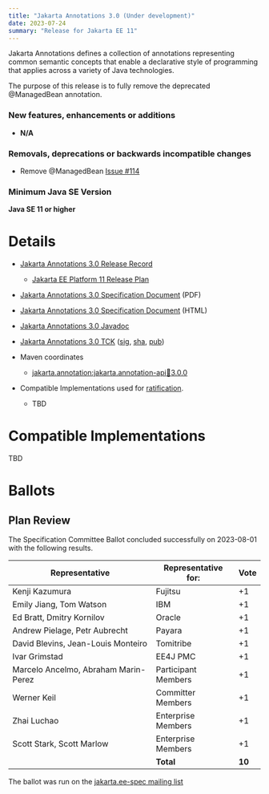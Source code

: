 ```yaml
---
title: "Jakarta Annotations 3.0 (Under development)"
date: 2023-07-24
summary: "Release for Jakarta EE 11"
---
```

Jakarta Annotations defines a collection of annotations representing common semantic concepts that enable a declarative style of programming that applies across a variety of Java technologies.

The purpose of this release is to fully remove the deprecated @ManagedBean annotation.

### New features, enhancements or additions
<!-- List here -->
* **N/A**

### Removals, deprecations or backwards incompatible changes
<!-- List here -->
* Remove @ManagedBean [Issue #114](https://github.com/jakartaee/common-annotations-api/issues/114)

### Minimum Java SE Version
<!-- Specify the minimum required Java SE version for this specification -->
**Java SE 11 or higher**

# Details

* [Jakarta Annotations 3.0 Release Record](https://projects.eclipse.org/projects/ee4j.ca/releases/3.0)
    * [Jakarta EE Platform 11 Release Plan](https://jakartaee.github.io/platform/jakartaee11/JakartaEE11ReleasePlan)
* [Jakarta Annotations 3.0 Specification Document](./annotations-spec-3.0.pdf) (PDF)
* [Jakarta Annotations 3.0 Specification Document](./annotations-spec-3.0.html) (HTML)
* [Jakarta Annotations 3.0 Javadoc](./apidocs)
* [Jakarta Annotations 3.0 TCK](https://download.eclipse.org/jakartaee/annotations/3.0/jakarta-annotations-tck-3.0.0.zip)  ([sig](https://download.eclipse.org/jakartaee/annotations/3.0/jakarta-annotations-tck-3.0.0.zip.sig),  [sha](https://download.eclipse.org/jakartaee/annotations/3.0/jakarta-annotations-tck-3.0.0.zip.sha256),  [pub](https://jakarta.ee/specifications/jakartaee-spec-committee.pub))
* Maven coordinates
    * [jakarta.annotation:jakarta.annotation-api:jar:3.0.0](https://search.maven.org/artifact/jakarta.annotation/jakarta.annotation-api/3.0.0/jar)

* Compatible Implementations used for [ratification](https://www.eclipse.org/projects/efsp/?version=1.2#efsp-ratification).
  * TBD

# Compatible Implementations

TBD

# Ballots

## Plan Review

The Specification Committee Ballot concluded successfully on 2023-08-01 with the following results.

| Representative                                 | Representative for: |  Vote   |
|------------------------------------------------|---------------------|---------|
| Kenji Kazumura                                 | Fujitsu             |   +1    |
| Emily Jiang, Tom Watson                        | IBM                 |   +1    |
| Ed Bratt, Dmitry Kornilov                      | Oracle              |   +1    |
| Andrew Pielage, Petr Aubrecht                  | Payara              |   +1    |
| David Blevins, Jean-Louis Monteiro             | Tomitribe           |   +1    |
| Ivar Grimstad                                  | EE4J PMC            |   +1    |
| Marcelo Ancelmo, Abraham Marin-Perez           | Participant Members |   +1    |
| Werner Keil                                    | Committer Members   |   +1    |
| Zhai Luchao                                    | Enterprise Members  |   +1    |
| Scott Stark, Scott Marlow                      | Enterprise Members  |   +1    |
|                                                | **Total**           | **10**  |

The ballot was run on the [jakarta.ee-spec mailing list](https://www.eclipse.org/lists/jakarta.ee-spec/msg03046.html)
